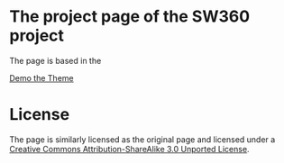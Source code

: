# The project page of the SW360 project

The page is based in the

[Demo the Theme](http://orderedlist.github.com/minimal/)



# License

The page is similarly licensed as the original page and licensed under a [Creative Commons Attribution-ShareAlike 3.0 Unported License](http://creativecommons.org/licenses/by-sa/3.0/).



